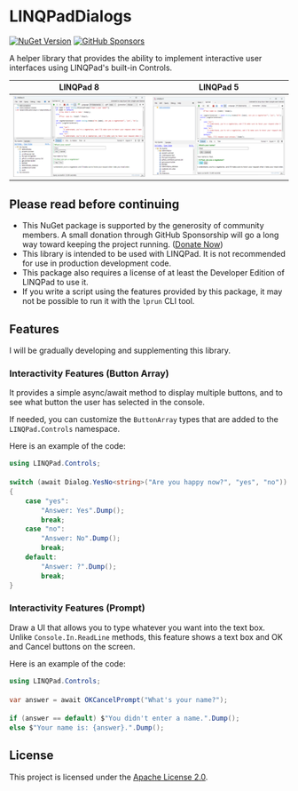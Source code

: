 # LINQPadDialogs

[![NuGet Version](https://img.shields.io/nuget/v/LINQPadDialogs)](https://www.nuget.org/packages/LINQPadDialogs/) [![GitHub Sponsors](https://img.shields.io/github/sponsors/rkttu)](https://github.com/sponsors/rkttu/)

A helper library that provides the ability to implement interactive user interfaces using LINQPad's built-in Controls.

LINQPad 8 | LINQPad 5
:--------:| :--------:
![As used in LINQPad 8](docs/images/linqpad8.png) | ![As used in LINQPad 5](docs/images/linqpad5.png)

## Please read before continuing

- This NuGet package is supported by the generosity of community members. A small donation through GitHub Sponsorship will go a long way toward keeping the project running. ([Donate Now](https://github.com/sponsors/rkttu/))
- This library is intended to be used with LINQPad. It is not recommended for use in production development code.
- This package also requires a license of at least the Developer Edition of LINQPad to use it.
- If you write a script using the features provided by this package, it may not be possible to run it with the `lprun` CLI tool.

## Features

I will be gradually developing and supplementing this library.

### Interactivity Features (Button Array)

It provides a simple async/await method to display multiple buttons, and to see what button the user has selected in the console.

If needed, you can customize the `ButtonArray` types that are added to the `LINQPad.Controls` namespace.

Here is an example of the code:

```csharp
using LINQPad.Controls;

switch (await Dialog.YesNo<string>("Are you happy now?", "yes", "no"))
{
	case "yes":
		"Answer: Yes".Dump();
		break;
	case "no":
		"Answer: No".Dump();
		break;
	default:
		"Answer: ?".Dump();
		break;
}
```

### Interactivity Features (Prompt)

Draw a UI that allows you to type whatever you want into the text box. Unlike `Console.In.ReadLine` methods, this feature shows a text box and OK and Cancel buttons on the screen.

Here is an example of the code:

```csharp
using LINQPad.Controls;

var answer = await OKCancelPrompt("What's your name?");

if (answer == default) $"You didn't enter a name.".Dump();
else $"Your name is: {answer}.".Dump();
```

## License

This project is licensed under the [Apache License 2.0](./LICENSE).
